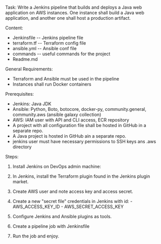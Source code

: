 Task: Write a Jenkins pipeline that builds and deploys a Java web application on AWS instances. One instance shall build a Java web application, and another one shall host a production artifact.

Content:
 - Jenkinsfile -- Jenkins pipeline file
 - terraform.tf -- Terraform config file
 - ansible.yml -- Ansible conf file
 - commands -- useful commands for the project
 - Readme.md

General Requirements:
- Terraform and Ansible must be used in the pipeline
- Instances shall run Docker containers

Prerequisites:
- Jenkins: Java JDK
- Ansible: Python, Boto, botocore, docker-py, community.general, community.aws (ansible galaxy collection)
- AWS: IAM user with API and CLI access, ECR repository
- A project with all configuration file shall be hosted in GitHub in a separate repo.
- A Java project is hosted in GitHub ain a separate repo.
- jenkins user must have necessary permissions to SSH keys ans .aws directory

Steps:

1. Install Jenkins on DevOps admin machine: 

2. In Jenkins, install the Terraform plugin found in the Jenkins plugin market.

3. Create AWS user and note access key and access secret.

4. Create a new "secret file" credentials in Jenkins with id:
       - AWS_ACCESS_KEY_ID
       - AWS_SECRET_ACCESS_KEY
       
5. Configure Jenkins and Ansible plugins as tools.

6. Create a pipeline job with Jenkinsfile

7. Run the job and enjoy.

